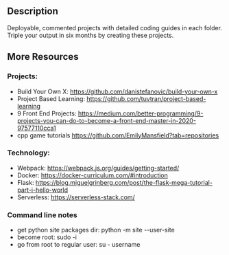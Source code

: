 ## Description

Deployable, commented projects with detailed coding guides in each folder. Triple your output in six months by creating these projects.


## More Resources
### Projects:
- Build Your Own X: https://github.com/danistefanovic/build-your-own-x
- Project Based Learning: https://github.com/tuvtran/project-based-learning
- 9 Front End Projects: https://medium.com/better-programming/9-projects-you-can-do-to-become-a-front-end-master-in-2020-97577110cca1
- cpp game tutorials https://github.com/EmilyMansfield?tab=repositories


### Technology:
- Webpack: https://webpack.js.org/guides/getting-started/
- Docker: https://docker-curriculum.com/#introduction
- Flask: https://blog.miguelgrinberg.com/post/the-flask-mega-tutorial-part-i-hello-world
- Serverless: https://serverless-stack.com/

### Command line notes
- get python site packages dir: python -m site --user-site
- become root: sudo -i
- go from root to regular user: su - username